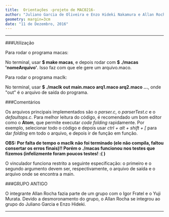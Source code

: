 ```yaml
---
title:  Orientações -projeto de MAC0216-
author: "Juliano Garcia de Oliveira e Enzo Hideki Nakamura e Allan Rocha"
geometry: margin=3cm
date: "11 de Dezembro, 2016"
---
```


----------------------------------------------------------------------------------------------

###Utilização

Para rodar o programa macas:

No terminal, usar **$ make macas**, e depois rodar com  **$ ./macas 'nomeArquivo'**.
Isso faz com que ele gere um arquivo.maco.

Para rodar o programa maclk:

No terminal, usar **$ ./maclk out main.maco arq1.maco arq2.maco ...**, onde "out" é o arquivo de saída do programa.

###Comentários

Os arquivos principais implementados são o *parser.c*, o *parserTest.c* e o *defaultops.c*. Para melhor leitura do código, é recomendado um bom editor como o **Atom**, que permite executar *code folding* rapidamente. Por exemplo, selecionar todo o código e depois usar *ctrl + alt + shift + [* para dar *folding* em todo o arquivo, e depois ir de função em função.

**OBS: Por falta de tempo o maclk não foi terminado (ele não compila, faltou consertar os erros finais)!! Porém
o ./macas funcionou nos testes que fizemos (infelizmente foram poucos testes! :(  )**



O vinculador funciona restrito a seguinte especificação: o primeiro e o segundo argumento devem ser, respectivamente, o arquivo de saída e o arquivo onde se encontra a main.

###GRUPO ANTIGO

O integrante Allan Rocha fazia parte de um grupo com o Igor Fratel e o Yuji Murata. Devido a desmoronamento do grupo, o Allan Rocha se integrou ao grupo do Juliano Garcia e Enzo Hideki.

----------------------------------------------------------------------------------------------
